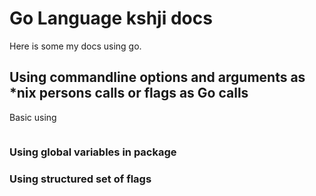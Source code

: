 # Go Language kshji docs #

Here is some my docs using go.


## Using  commandline options and arguments as \*nix persons calls or flags as Go calls ##

Basic using
```go

```


### Using global variables in package ###

### Using structured set of flags ###


